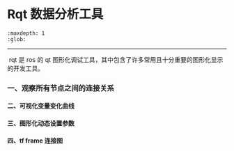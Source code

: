 # Rqt 数据分析工具

```{toctree}
:maxdepth: 1
:glob:
```

------

​	rqt 是 ros 的 qt 图形化调试工具，其中包含了许多常用且十分重要的图形化显示的开发工具。

### 一、观察所有节点之间的连接关系

#### 二、可视化变量变化曲线

#### 三、图形化动态设置参数

#### 四、tf frame 连接图

